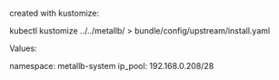 created with kustomize:

kubectl kustomize ../../metallb/ > bundle/config/upstream/install.yaml

Values:

namespace: metallb-system
ip_pool: 192.168.0.208/28